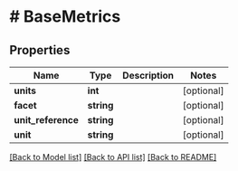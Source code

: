 # # BaseMetrics

## Properties

Name | Type | Description | Notes
------------ | ------------- | ------------- | -------------
**units** | **int** |  | [optional]
**facet** | **string** |  | [optional]
**unit_reference** | **string** |  | [optional]
**unit** | **string** |  | [optional]

[[Back to Model list]](../../README.md#models) [[Back to API list]](../../README.md#endpoints) [[Back to README]](../../README.md)

